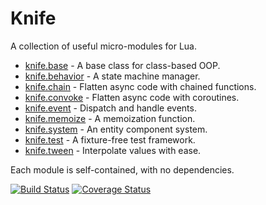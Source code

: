 # Knife

A collection of useful micro-modules for Lua.

 * [knife.base](readme/base.md) - A base class for class-based OOP.
 * [knife.behavior](readme/behavior.md) - A state machine manager.
 * [knife.chain](readme/chain.md) - Flatten async code with chained functions.
 * [knife.convoke](readme/convoke.md) - Flatten async code with coroutines.
 * [knife.event](readme/event.md) - Dispatch and handle events.
 * [knife.memoize](readme/memoize.md) - A memoization function.
 * [knife.system](readme/system.md) - An entity component system.
 * [knife.test](readme/test.md) - A fixture-free test framework.
 * [knife.tween](readme/tween.md) - Interpolate values with ease.


Each module is self-contained, with no dependencies.

[![Build Status](https://travis-ci.org/airstruck/knife.svg)](https://travis-ci.org/airstruck/knife) [![Coverage Status](https://coveralls.io/repos/airstruck/knife/badge.svg)](https://coveralls.io/r/airstruck/knife)
